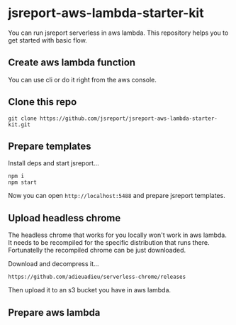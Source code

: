 
# jsreport-aws-lambda-starter-kit

You can run jsreport serverless in aws lambda. This repository helps you to get started with basic flow.

## Create aws lambda function
You can use cli or do it right from the aws console.

## Clone this repo
```
git clone https://github.com/jsreport/jsreport-aws-lambda-starter-kit.git
```

## Prepare templates

Install deps and start jsreport...
```
npm i
npm start
```
Now you can open `http://localhost:5488` and prepare jsreport templates.

## Upload headless chrome
The headless chrome that works for you locally won't work in aws lambda. It needs to be recompiled for the specific distribution that runs there. Fortunatelly the recompiled chrome can be just downloaded.

Download and decompress it...
```
https://github.com/adieuadieu/serverless-chrome/releases
```

Then upload it to an s3 bucket you have in aws lambda.

## Prepare aws lambda
